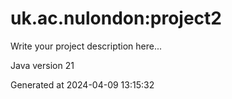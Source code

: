 # uk.ac.nulondon:project2

Write your project description here...

Java version 21

Generated at 2024-04-09 13:15:32

